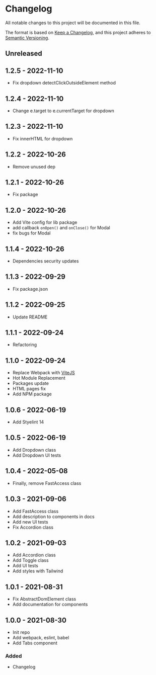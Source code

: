 # Changelog

All notable changes to this project will be documented in this file.

The format is based on [Keep a Changelog](https://keepachangelog.com/en/1.0.0/),
and this project adheres to [Semantic Versioning](https://semver.org/spec/v2.0.0.html).

## Unreleased

## 1.2.5 - 2022-11-10
- Fix dropdown detectClickOutsideElement method

## 1.2.4 - 2022-11-10
- Change e.target to e.currentTarget for dropdown

## 1.2.3 - 2022-11-10
- Fix innerHTML for dropdown

## 1.2.2 - 2022-10-26
- Remove unused dep

## 1.2.1 - 2022-10-26
- Fix package

## 1.2.0 - 2022-10-26
- Add Vite config for lib package
- add callback `onOpen()` and `onClose()` for Modal
- fix bugs for Modal
## 1.1.4 - 2022-10-26
- Dependencies security updates
## 1.1.3 - 2022-09-29
- Fix package.json
## 1.1.2 - 2022-09-25
- Update README
## 1.1.1 - 2022-09-24
- Refactoring

## 1.1.0 - 2022-09-24
- Replace Webpack with [ViteJS](https://vitejs.dev/)
- Hot Module Replacement
- Packages update
- HTML pages fix
- Add NPM package

## 1.0.6 - 2022-06-19
- Add Styelint 14

## 1.0.5 - 2022-06-19
- Add Dropdown class
- Add Dropdown UI tests

## 1.0.4 - 2022-05-08
- Finally, remove FastAccess class

## 1.0.3 - 2021-09-06
- Add FastAccess class
- Add description to components in docs
- Add new UI tests
- Fix Accordion class

## 1.0.2 - 2021-09-03
- Add Accordion class
- Add Toggle class
- Add UI tests
- Add styles with Tailwind

## 1.0.1 - 2021-08-31
- Fix AbstractDomElement class
- Add documentation for components

## 1.0.0 - 2021-08-30
- Init repo
- Add webpack, eslint, babel
- Add Tabs component
### Added
- Changelog

